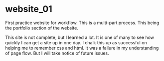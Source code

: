 # website_01
First practice website for workflow.
This is a multi-part process.
This being the portfolio section of the website.

This site is not complete, but I learned a lot.  It is one of many to see how quickly I can get a site up in one day.  I chalk this up as successful on helping me to remember css and html.  It was a failure in my understanding of page flow.  But I will take notice of future issues.  
